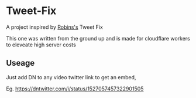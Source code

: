 # Tweet-Fix
A project inspired by [Robins's](https://twitter.com/RobinUniverse_) Tweet Fix

This one was written from the ground up and is made for cloudflare workers to eleveate high server costs

## Useage
Just add DN to any video twitter link to get an embed,

Eg. https://dntwitter.com/i/status/1527057457322901505
